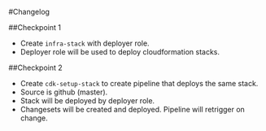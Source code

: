 #Changelog

##Checkpoint 1
* Create `infra-stack` with deployer role.
* Deployer role will be used to deploy cloudformation stacks.

##Checkpoint 2
* Create `cdk-setup-stack` to create pipeline that deploys the same stack.
* Source is github (master). 
* Stack will be deployed by deployer role. 
* Changesets will be created and deployed. Pipeline will retrigger on change.
